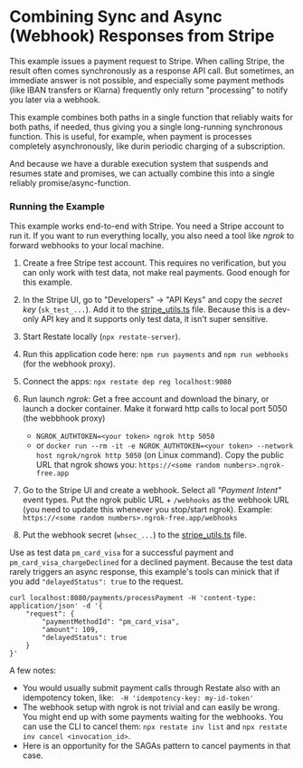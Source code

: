 # Combining Sync and Async (Webhook) Responses from Stripe

This example issues a payment request to Stripe.
When calling Stripe, the result often comes synchronously as a response API call. 
But sometimes, an immediate answer is not possible, and especially some payment
methods (like IBAN transfers or Klarna) frequently only return "processing" to notify
you later via a webhook.

This example combines both paths in a single function that reliably waits for both
paths, if needed, thus giving you a single long-running synchronous function.
This is useful, for example, when payment is processes completely asynchronously,
like durin periodic charging of a subscription.

And because we have a durable execution system that suspends and resumes state
and promises, we can actually combine this into a single reliably promise/async-function.


### Running the Example

This example works end-to-end with Stripe. You need a Stripe account to run it.
If you want to run everything locally, you also need a tool like _ngrok_ to forward
webhooks to your local machine.

1. Create a free Stripe test account. This requires no verification, but you can only work
   with test data, not make real payments. Good enough for this example.

2. In the Stripe UI, go to "Developers" -> "API Keys" and copy the _secret key_ (`sk_test_...`).
   Add it to the [stripe_utils.ts](./src/utils/stripe_utils.ts) file. Because this is a dev-only
   API key and it supports only test data, it isn't super sensitive.

3. Start Restate locally (`npx restate-server`).

4. Run this application code here: `npm run payments` and `npm run webhooks` (for the webhook proxy).

5. Connect the apps: `npx restate dep reg localhost:9080`

6. Run launch _ngrok_: Get a free account and download the binary, or launch a docker container.
   Make it forward http calls to local port 5050 (the webbhook proxy)
   - `NGROK_AUTHTOKEN=<your token> ngrok http 5050`
   - or `docker run --rm -it -e NGROK_AUTHTOKEN=<your token> --network host ngrok/ngrok http 5050` (on Linux command).
   Copy the public URL that ngrok shows you: `https://<some random numbers>.ngrok-free.app`

7. Go to the Stripe UI and create a webhook. Select all _"Payment Intent"_ event types. Put the ngrok
   public URL + `/webhooks` as the webhook URL (you need to update this whenever you stop/start ngrok).
   Example: `https://<some random numbers>.ngrok-free.app/webhooks`

8. Put the webhook secret (`whsec_...`) to the [stripe_utils.ts](./src/utils/stripe_utils.ts) file.

Use as test data `pm_card_visa` for a successful payment and `pm_card_visa_chargeDeclined` for a declined payment.
Because the test data rarely triggers an async response, this example's tools can minick that
if you add `"delayedStatus": true` to the request.

```shell
curl localhost:8080/payments/processPayment -H 'content-type: application/json' -d '{
    "request": {
        "paymentMethodId": "pm_card_visa",
        "amount": 109,
        "delayedStatus": true
    }
}'
```

A few notes:
* You would usually submit payment calls through Restate also with an idempotency token,
  like: ` -H 'idempotency-key: my-id-token'`
* The webhook setup with ngrok is not trivial and can easily be wrong. You might end up with
  some payments waiting for the webhooks. You can use the CLI to cancel them:
  `npx restate inv list` and `npx restate inv cancel <invocation_id>`.
* Here is an opportunity for the SAGAs pattern to cancel payments in that case.
